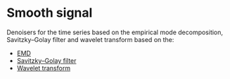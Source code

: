 # Smooth signal
Denoisers for the time series based on the empirical mode decomposition, Savitzky–Golay filter and wavelet transform based on the:
- [EMD](https://towardsdatascience.com/improve-your-time-series-analysis-with-stochastic-and-deterministic-components-decomposition-464e623f8270)
- [Savitzky–Golay filter](https://docs.scipy.org/doc/scipy/reference/generated/scipy.signal.savgol_filter.html)
- [Wavelet transform](https://github.com/CSchoel/learn-wavelets/blob/main/wavelet-denoising.ipynb)
